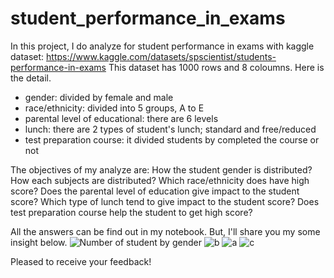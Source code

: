 # student_performance_in_exams
In this project, I do analyze for student performance in exams with kaggle dataset: https://www.kaggle.com/datasets/spscientist/students-performance-in-exams
This dataset has 1000 rows and 8 coloumns. Here is the detail.
- gender: divided by female and male
- race/ethnicity: divided into 5 groups, A to E
- parental level of educational: there are 6 levels
- lunch: there are 2 types of student's lunch; standard and free/reduced
- test preparation course: it divided students by completed the course or not

The objectives of my analyze are:
How the student gender is distributed?
How each subjects are distributed?
Which race/ethnicity does have high score?
Does the parental level of education give impact to the student score?
Which type of lunch tend to give impact to the student score?
Does test preparation course help the student to get high score?

All the answers can be find out in my notebook. But, I'll share you my some insight below.
![Number of student by gender](https://user-images.githubusercontent.com/57255039/163589438-521d40a6-159a-420a-bb39-c1a014ab6998.png)
![b](https://user-images.githubusercontent.com/57255039/163589460-f3a5f21c-04f1-4637-8b06-aefada179ab3.png)
![a](https://user-images.githubusercontent.com/57255039/163589476-322132d0-d416-4175-87b7-afd29b5b7eb6.png)
![c](https://user-images.githubusercontent.com/57255039/163589480-bb46ceb8-5da8-4a6e-a509-7c23901e4c1a.png)

Pleased to receive your feedback!
